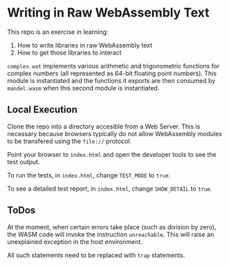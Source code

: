 # Writing in Raw WebAssembly Text

This repo is an exercise in learning:

1. How to write libraries in raw WebAssembly text
1. How to get those libraries to interact

`complex.wat` implements various arithmetic and trigonometric functions for complex numbers (all represented as 64-bit floating point numbers).
This module is instantiated and the functions it exports are then consumed by `mandel.wasm` when this second module is instantiated.

## Local Execution

Clone the repo into a directory accesible from a Web Server.  This is necessary because browsers typically do not allow WebAssembly modules to be transfered using the `file://` protocol.

Point your browser to `index.html` and open the developer tools to see the test output.

To run the tests,  in `index.html`, change `TEST_MODE` to `true`.

To see a detailed test report, in `index.html`, change `SHOW_DETAIL` to `true`.

## ToDos

At the moment, when certain errors take place (such as division by zero), the WASM code will invoke the instruction `unreachable`.  This will raise an unexplained exception in the host environment.

All such statements need to be replaced with `trap` statements.
